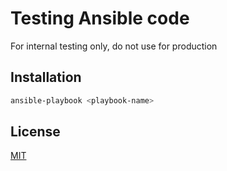 # Testing Ansible code

For internal testing only, do not use for production

## Installation

```bash
ansible-playbook <playbook-name>
```

## License

[MIT](https://choosealicense.com/licenses/mit/)